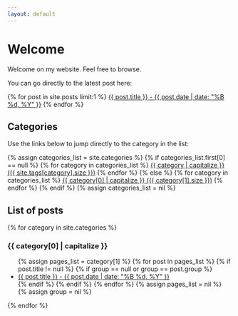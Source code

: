 ```yaml
---
layout: default
---
```

# Welcome
<div class="welcome">
<p>Welcome on my website. Feel free to browse.</p>

<p>You can go directly to the latest post here:</p>
{% for post in site.posts limit:1 %}
    <a href="{{ post.url }}">{{ post.title }} - <time datetime="{{ post.date | date_to_xmlschema }}" itemprop="datePublished">{{ post.date | date: "%B %d, %Y" }}</time></a>
{% endfor %}
</div>

<div class="cat-list">
<h2>Categories</h2>
<p>Use the links below to jump directly to the category in the list:</p>
{% assign categories_list = site.categories %}
  {% if categories_list.first[0] == null %}
    {% for category in categories_list %}
      <a href="#{{ category }}" class="cat-item">{{ category | capitalize }} ({{ site.tags[category].size }})</a>
    {% endfor %}
  {% else %}
    {% for category in categories_list %}
      <a href="#{{ category[0] | downcase }}" class="cat-item">{{ category[0] | capitalize }} ({{ category[1].size }})</a>
    {% endfor %}
  {% endif %}
{% assign categories_list = nil %}
</div>

<div class="post-list">
<h2>List of posts</h2>
{% for category in site.categories %}
  <h3 class="cat-name" id="{{ category[0] }}">{{ category[0] | capitalize }}</h3>
  <ul>
    {% assign pages_list = category[1] %}
    {% for post in pages_list %}
      {% if post.title != null %}
      {% if group == null or group == post.group %}
      <li><a href="{{ site.url }}{{ post.url }}">{{ post.title }} - <time datetime="{{ post.date | date_to_xmlschema }}" itemprop="datePublished">{{ post.date | date: "%B %d, %Y" }}</time></a></li>
      {% endif %}
      {% endif %}
    {% endfor %}
    {% assign pages_list = nil %}
    {% assign group = nil %}
  </ul>
{% endfor %}
</div>
